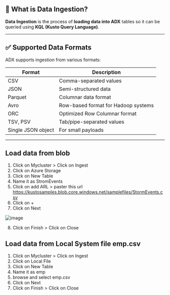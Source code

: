 ## 🔹 What is Data Ingestion?

**Data Ingestion** is the process of **loading data into ADX** tables so it can be queried using **KQL (Kusto Query Language)**.

---

## ✅ Supported Data Formats

ADX supports ingestion from various formats:

| Format             | Description                                |
|--------------------|--------------------------------------------|
| CSV                | Comma-separated values                     |
| JSON               | Semi-structured data                       |
| Parquet            | Columnar data format                       |
| Avro               | Row-based format for Hadoop systems        |
| ORC                | Optimized Row Columnar format              |
| TSV, PSV           | Tab/pipe-separated values                  |
| Single JSON object | For small payloads                         |

---

## Load data from blob

1. Click on Mycluster > Click on Ingest
2. Click on Azure Storage
3. Click on New Table
4. Name it as StromEvents
5. Click on add ARL > paster this url https://kustosamples.blob.core.windows.net/samplefiles/StormEvents.csv
6. Click on +
7. Click on Next

![image](https://github.com/user-attachments/assets/7ee2f0b3-d828-49cd-a302-ec53a8e8ee30)

8. Click on Finish > Click on Close

## Load data from Local System file emp.csv

1. Click on Mycluster > Click on Ingest
2. Click on Local File
3. Click on New Table
4. Name it as emp
5. browse and select emp.csv
6. Click on Next
7. Click on Finish > Click on Close
